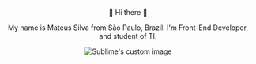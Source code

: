 <center> 👋   Hi there 👋

 My name is Mateus Silva from São Paulo, Brazil. 
I'm Front-End Developer, and student of TI. </center>

<p align="center">
 <img src="https://i.ibb.co/1bZKndc/Geom-trico-Anivers-rio-de-40-Anos-Capa-para-Facebook.png" alt="Sublime's custom image"/>
</p>
